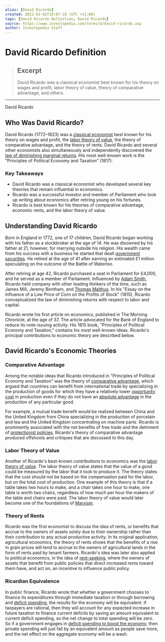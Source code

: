 ```yaml
---
alias: [David Ricardo]
created: 2021-03-02T19:07:19 (UTC +11:00)
tags: [David Ricardo Definition, David Ricardo]
source: https://www.investopedia.com/terms/d/david-ricardo.asp
author: Investopedia Staff
---
```


# David Ricardo Definition

> ## Excerpt
> David Ricardo was a classical economist best known for his theory on wages and profit, labor theory of value, theory of comparative advantage, and others.

---

David Ricardo
## Who Was David Ricardo?

David Ricardo (1772–1823) was a [classical economist](https://www.investopedia.com/terms/c/classicaleconomics.asp) best known for his theory on wages and profit, the [labor theory of value](https://www.investopedia.com/terms/l/labor-theory-of-value.asp), the theory of comparative advantage, and the theory of rents. David Ricardo and several other economists also simultaneously and independently discovered the [law of diminishing marginal returns](https://www.investopedia.com/terms/l/lawofdiminishingmarginalreturn.asp). His most well-known work is the "Principles of Political Economy and Taxation" (1817).

### Key Takeaways

-   David Ricardo was a classical economist who developed several key theories that remain influential in economics.
-   Ricardo was a successful investor and member of Parliament who took up writing about economics after retiring young on his fortunes.
-   Ricardo is best known for his theories of comparative advantage, economic rents, and the labor theory of value.

## Understanding David Ricardo

Born in England in 1772, one of 17 children, David Ricardo began working with his father as a stockbroker at the age of 14. He was disowned by his father at 21, however, for marrying outside his religion. His wealth came from his success with a business he started that dealt [government securities](https://www.investopedia.com/terms/g/governmentsecurity.asp). He retired at the age of 41 after earning an estimated £1 million speculating on the outcome of the Battle of Waterloo.

After retiring at age 42, Ricardo purchased a seat in Parliament for £4,000, and he served as a member of Parliament. Influenced by [Adam Smith](https://www.investopedia.com/updates/adam-smith-economics/), Ricardo held company with other leading thinkers of the time, such as James Mill, Jeremy Bentham, and [Thomas Malthus](https://www.investopedia.com/terms/t/thomas-malthus.asp). In his "Essay on the Influence of a Low Price of Corn on the Profits of Stock" (1815), Ricardo conceptualized the law of diminishing returns with respect to labor and capital. 

Ricardo wrote his first article on economics, published in The Morning Chronicle, at the age of 37. The article advocated for the Bank of England to reduce its note-issuing activity. His 1815 book, "Principles of Political Economy and Taxation," contains his most well-known ideas. Ricardo's principal contributions to economic theory are described below.

## David Ricardo's Economic Theories

### Comparative Advantage

Among the notable ideas that Ricardo introduced in "Principles of Political Economy and Taxation" was the theory of [comparative advantage](https://www.investopedia.com/terms/c/comparativeadvantage.asp), which argued that countries can benefit from international trade by specializing in the production of goods for which they have a relatively lower [opportunity cost](https://www.investopedia.com/terms/o/opportunitycost.asp) in production even if they do not have an [absolute advantage](https://www.investopedia.com/terms/a/absoluteadvantage.asp) in the production of any particular good.

For example, a mutual trade benefit would be realized between China and the United Kingdom from China specializing in the production of porcelain and tea and the United Kingdom concentrating on machine parts. Ricardo is prominently associated with the net benefits of free trade and the detriment of [protectionist policies](https://www.investopedia.com/terms/p/protectionism.asp). Ricardo's theory of comparative advantage produced offshoots and critiques that are discussed to this day.

### Labor Theory of Value

Another of Ricardo's best-known contributions to economics was the [labor theory of value](https://www.investopedia.com/terms/l/labor-theory-of-value.asp). The labor theory of value states that the value of a good could be measured by the labor that it took to produce it. The theory states that the cost should not be based on the compensation paid for the labor, but on the total cost of production. One example of this theory is that if a table takes two hours to make, and a chair takes one hour to make, one table is worth two chairs, regardless of how much per hour the makers of the table and chairs were paid. The labor theory of value would later become one of the foundations of [Marxism](https://www.investopedia.com/terms/m/marxism.asp).

### Theory of Rents

Ricardo was the first economist to discuss the idea of rents, or benefits that accrue to the owners of assets solely due to their ownership rather than their contribution to any actual productive activity. In its original application, agricultural economics, the theory of rents shows that the benefits of a rise in grain prices will tend to accrue to the owners of agricultural lands in the form of rents paid by tenant farmers. Ricardo's idea was later also applied to political economics, in the idea of [rent-seeking](https://www.investopedia.com/terms/r/rentseeking.asp), where the owners of assets that benefit from public policies that direct increased rents toward them have, and act on, an incentive to influence public policy.

### Ricardian Equivalence

In public finance, Ricardo wrote that whether a government chooses to finance its expenditures through immediate taxation or through borrowing and [deficit spending](https://www.investopedia.com/terms/d/deficit-spending.asp), the results for the economy will be equivalent. If taxpayers are rational, then they will account for any expected increase in future taxation to finance current deficits by saving an amount equivalent to current deficit spending, so the net change to total spending will be zero. So if a government engages in [deficit spending to boost the economy](https://www.investopedia.com/terms/f/fiscalpolicy.asp), then private spending will just fall by an equivalent amount as people save more, and the net effect on the aggregate economy will be a wash.
